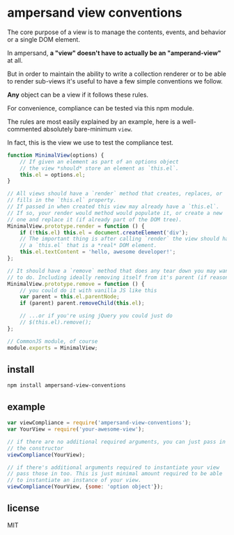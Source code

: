 # ampersand view conventions


The core purpose of a view is to manage the contents, events, and behavior or a single DOM element.

In ampersand, **a "view" doesn't have to actually be an "amperand-view"** at all.

But in order to maintain the ability to write a collection renderer or to be able to render sub-views it's useful to have a few simple conventions we follow.

**Any** object can be a view if it follows these rules.

For convenience, compliance can be tested via this npm module.

The rules are most easily explained by an example, here is a well-commented absolutely bare-minimum `view`.

In fact, this is the view we use to test the compliance test.

```javascript
function MinimalView(options) {
    // If given an element as part of an options object
    // the view *should* store an element as `this.el`.
    this.el = options.el;
}

// All views should have a `render` method that creates, replaces, or
// fills in the `this.el` property.
// If passed in when created this view may already have a `this.el`.
// If so, your render would method would populate it, or create a new
// one and replace it (if already part of the DOM tree).
MinimalView.prototype.render = function () {
    if (!this.el) this.el = document.createElement('div');
    // The important thing is after calling `render` the view should have
    // a `this.el` that is a *real* DOM element.
    this.el.textContent = 'hello, awesome developer!';
};

// It should have a `remove` method that does any tear down you may want
// to do. Including ideally removing itself from it's parent (if reasonable to do so)
MinimalView.prototype.remove = function () {
    // you could do it with vanilla JS like this
    var parent = this.el.parentNode;
    if (parent) parent.removeChild(this.el);

    // ...or if you're using jQuery you could just do
    // $(this.el).remove();
};

// CommonJS module, of course
module.exports = MinimalView;
```

## install

```
npm install ampersand-view-conventions
```

## example

```javascript
var viewCompliance = require('ampersand-view-conventions');
var YourView = require('your-awesome-view');

// if there are no additional required arguments, you can just pass in
// the constructor
viewCompliance(YourView);

// if there's additional arguments required to instantiate your view
// pass those in too. This is just minimal amount required to be able 
// to instantiate an instance of your view.
viewCompliance(YourView, {some: 'option object'});
```

## license

MIT
